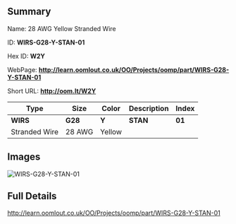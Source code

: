 

## Summary
 
Name: 28 AWG Yellow Stranded Wire

ID: __WIRS-G28-Y-STAN-01__

Hex ID: __W2Y__

WebPage: __http://learn.oomlout.co.uk/OO/Projects/oomp/part/WIRS-G28-Y-STAN-01__

Short URL: __http://oom.lt/W2Y__


| Type   | Size   | Color   | Description   | Index   |    
| ----- | ------   | ------   | -----   | ----   |    
| __WIRS__   					| __G28__   					| __Y__    						| __STAN__    					| __01__ |    
| Stranded Wire		| 28 AWG	| Yellow		| 	| 	|

## Images
![WIRS-G28-Y-STAN-01](http://oomlout.com/oomp-gen/parts/WIRS-G28-Y-STAN-01/WIRS-G28-Y-STAN-01_420.jpg)

## Full Details

 http://learn.oomlout.co.uk/OO/Projects/oomp/part/WIRS-G28-Y-STAN-01

